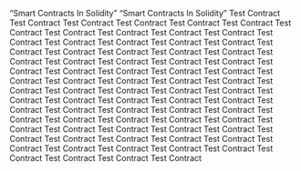 “Smart Contracts In Solidity”
“Smart Contracts In Solidity”
Test Contract
Test Contract
Test Contract
Test Contract
Test Contract
Test Contract
Test Contract
Test Contract
Test Contract
Test Contract
Test Contract
Test Contract
Test Contract
Test Contract
Test Contract
Test Contract
Test Contract
Test Contract
Test Contract
Test Contract
Test Contract
Test Contract
Test Contract
Test Contract
Test Contract
Test Contract
Test Contract
Test Contract
Test Contract
Test Contract
Test Contract
Test Contract
Test Contract
Test Contract
Test Contract
Test Contract
Test Contract
Test Contract
Test Contract
Test Contract
Test Contract
Test Contract
Test Contract
Test Contract
Test Contract
Test Contract
Test Contract
Test Contract
Test Contract
Test Contract
Test Contract
Test Contract
Test Contract
Test Contract
Test Contract
Test Contract
Test Contract
Test Contract
Test Contract
Test Contract
Test Contract
Test Contract
Test Contract
Test Contract
Test Contract
Test Contract
Test Contract
Test Contract
Test Contract
Test Contract
Test Contract
Test Contract
Test Contract
Test Contract
Test Contract
